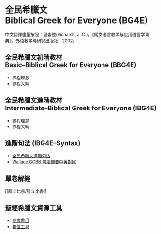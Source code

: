 # 全民希臘文<br>Biblical Greek for Everyone (BG4E)

中文翻譯儘量按照：里查兹(Richards, J. C.)。《朗文语言教学与应用语言学词典》。外语教学与研究出版社，2002。


## 全民希臘文初階教材<br>Basic–Biblical Greek for Everyone (BBG4E)
- 課程理念
- 課程大綱


## 全民希臘文進階教材<br>Intermediate–Biblical Greek for Everyone (IBG4E)
- 課程理念
- 課程大綱

 

## 進階句法 (IBG4E–Syntax)
- [全民希臘文進階句法](Syntax/IBG4E-Syntax.md)
- [Wallace GGBB 句法摘要中英對照](GGBB/GGBB.md)


## 單卷解經
[[腓立比書/腓立比書]]

## 聖經希臘文資源工具
-  [參考書目](%E5%8F%83%E8%80%83%E6%9B%B8%E7%9B%AE.md)
- [數位工具](%E6%95%B8%E4%BD%8D%E5%B7%A5%E5%85%B7.md)



